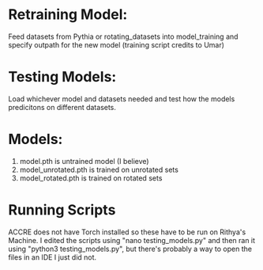 # Retraining Model:
Feed datasets from Pythia or rotating_datasets into model_training and specify outpath for the new model (training script credits to Umar)

# Testing Models:
Load whichever model and datasets needed and test how the models predicitons on different datasets.

# Models:
1. model.pth is untrained model (I believe)
2. model_unrotated.pth is trained on unrotated sets
3. model_rotated.pth is trained on rotated sets

# Running Scripts
ACCRE does not have Torch installed so these have to be run on Rithya's Machine. I edited the scripts using "nano testing_models.py" and then ran it using "python3 testing_models.py", but there's probably a way to open the files in an IDE I just did not. 

